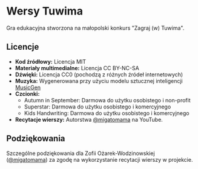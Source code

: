 # Wersy Tuwima

Gra edukacyjna stworzona na małopolski konkurs "Zagraj (w) Tuwima".

## Licencje

- **Kod źródłowy:** Licencja MIT
- **Materiały multimedialne:** Licencja CC BY-NC-SA 
- **Dźwięki:** Licencja CC0 (pochodzą z różnych źródeł internetowych)
- **Muzyka:** Wygenerowana przy użyciu modelu sztucznej inteligencji [MusicGen](https://github.com/facebookresearch/audiocraft)
- **Czcionki:**
  * Autumn in September: Darmowa do użytku osobistego i non-profit
  * Superstar: Darmowa do użytku osobistego i komercyjnego
  * Kids Handwriting: Darmowa do użytku osobistego i komercyjnego
- **Recytacje wierszy:** Autorstwa [@migatomama](https://www.youtube.com/@migatomama) na YouTube.

## Podziękowania
Szczególne podziękowania dla Zofii Ożarek-Wodzinowskiej ([@migatomama](https://www.youtube.com/@migatomama)) za zgodę na wykorzystanie recytacji wierszy w projekcie.
